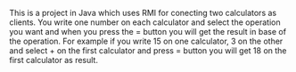 This is a project in Java which uses RMI for conecting two calculators as clients. You write one number on each calculator and select the operation you want
and when you press the = button you will get the result in base of the operation. For example if you write 15 on one calculator, 3 on the other and select + on the
first calculator and press = button you will get 18 on the first calculator as result.
